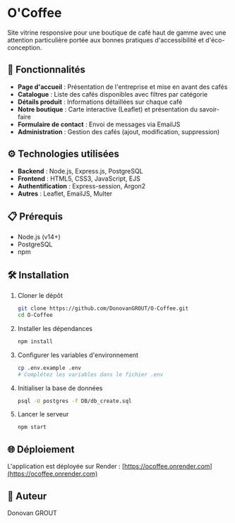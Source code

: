 # O'Coffee

Site vitrine responsive pour une boutique de café haut de gamme avec une attention particulière portée aux bonnes pratiques d'accessibilité et d'éco-conception.

## 🚀 Fonctionnalités

- **Page d'accueil** : Présentation de l'entreprise et mise en avant des cafés
- **Catalogue** : Liste des cafés disponibles avec filtres par catégorie
- **Détails produit** : Informations détaillées sur chaque café
- **Notre boutique** : Carte interactive (Leaflet) et présentation du savoir-faire
- **Formulaire de contact** : Envoi de messages via EmailJS
- **Administration** : Gestion des cafés (ajout, modification, suppression)

## ⚙️ Technologies utilisées

- **Backend** : Node.js, Express.js, PostgreSQL
- **Frontend** : HTML5, CSS3, JavaScript, EJS
- **Authentification** : Express-session, Argon2
- **Autres** : Leaflet, EmailJS, Multer

## 📋 Prérequis

- Node.js (v14+)
- PostgreSQL
- npm

## 🛠️ Installation

1. Cloner le dépôt

   ```bash
   git clone https://github.com/DonovanGROUT/O-Coffee.git
   cd O-Coffee
   ```

2. Installer les dépendances

   ```bash
   npm install
   ```

3. Configurer les variables d'environnement

   ```bash
   cp .env.example .env
   # Complétez les variables dans le fichier .env
   ```

4. Initialiser la base de données

   ```bash
   psql -U postgres -f DB/db_create.sql
   ```

5. Lancer le serveur

   ```bash
   npm start
   ```

## 🌐 Déploiement

L'application est déployée sur Render : [https://ocoffee.onrender.com](https://ocoffee.onrender.com)

## 📝 Auteur

Donovan GROUT
